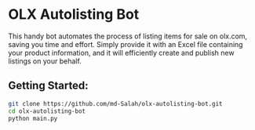 # OLX Autolisting Bot
This handy bot automates the process of listing items for sale on olx.com, saving you time and effort. Simply provide it with an Excel file containing your product information, and it will efficiently create and publish new listings on your behalf.

## Getting Started:
```bash
git clone https://github.com/md-Salah/olx-autolisting-bot.git
cd olx-autolisting-bot
python main.py
```
